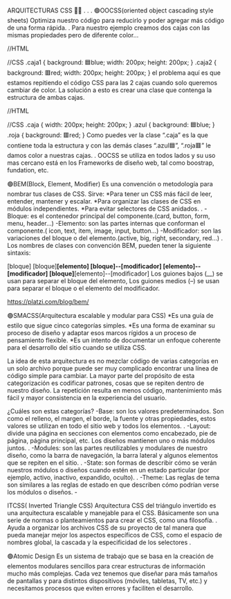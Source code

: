 ARQUITECTURAS CSS 📐📏
.
.
.
🟢OOCSS(oriented object cascading style sheets)
Optimiza nuestro código para reducirlo y poder agregar más código de una forma rápida.
.
Para nuestro ejemplo creamos dos cajas con las mismas propiedades pero de diferente color…

//HTML
<div class="caja1"></div>
<div class="caja2"></div>
//CSS
.caja1 {
  background: 🟦blue;
  width: 200px;
  height: 200px;
}
.caja2 {
  background: 🟥red;
  width: 200px;
  height: 200px;
}
el problema aquí es que estamos repitiendo el código CSS para las 2 cajas cuando solo queremos cambiar de color.
La solución a esto es crear una clase que contenga la estructura de ambas cajas.

//HTML 
<div class="caja azul"></div>
<div class="caja roja"></div>
//CSS
.caja {
  width: 200px;
  height: 200px;
}
.azul {
  background: 🟦blue;
}
.roja {
  background: 🟥red;
}
Como puedes ver la clase “.caja” es la que contiene toda la estructura y con las demás clases “.azul🟦”, “.roja🟥” le damos color a nuestras cajas.
.
OOCSS se utiliza en todos lados y su uso mas cercano está en los Frameworks de diseño web, tal como boostrap, fundation, etc.

🟢BEM(Block, Element, Modifier)
Es una convención o metodología para nombrar tus clases de CSS.
Sirve:
*Para tener un CSS más fácil de leer, entender, mantener y escalar.
*Para organizar las clases de CSS en módulos independientes.
*Para evitar selectores de CSS anidados.
.
-Bloque: es el contenedor principal del componente.(card, button, form, menu, header…)
-Elemento: son las partes internas que conforman el componente.( icon, text, item, image, input, button…)
-Modificador: son las variaciones del bloque o del elemento.(active, big, right, secondary, red…)
.
Los nombres de clases con convención BEM, pueden tener la siguiente sintaxis:

[bloque]
[bloque]__[elemento]
[bloque]--[modificador]
[elemento]--[modificador]
[bloque]__[elemento]--[modificador]
Los guiones bajos (__) se usan para separar el bloque del elemento,
Los guiones medios (–) se usan para separar el bloque o el elemento del modificador.

https://platzi.com/blog/bem/


🟢SMACSS(Arquitectura escalable y modular para CSS)
*Es una guía de estilo que sigue cinco categorías simples.
*Es una forma de examinar su proceso de diseño y adaptar esos marcos rígidos a un proceso de pensamiento flexible.
*Es un intento de documentar un enfoque coherente para el desarrollo del sitio cuando se utiliza CSS.

La idea de esta arquitectura es no mezclar código de varias categorías en un solo archivo porque puede ser muy complicado encontrar una línea de código simple para cambiar. La mayor parte del propósito de esta categorización es codificar patrones, cosas que se repiten dentro de nuestro diseño. La repetición resulta en menos código, mantenimiento más fácil y mayor consistencia en la experiencia del usuario.

¿Cuáles son estas categorías?
-Base: son los valores predeterminados. Son como el relleno, el margen, el borde, la fuente y otras propiedades, estos valores se utilizan en todo el sitio web y todos los elementos.
.
-Layout: divide una página en secciones con elementos como encabezado, pie de página, página principal, etc. Los diseños mantienen uno o más módulos juntos.
.
-Modules: son las partes reutilizables y modulares de nuestro diseño, como la barra de navegación, la barra lateral y algunos elementos que se repiten en el sitio.
.
-State: son formas de describir cómo se verán nuestros módulos o diseños cuando estén en un estado particular (por ejemplo, activo, inactivo, expandido, oculto).
.
-Theme: Las reglas de tema son similares a las reglas de estado en que describen cómo podrían verse los módulos o diseños. -

ITCSS( Inverted Triangle CSS)
Arquitectura CSS del triángulo invertido es una arquitectura escalable y manejable para el CSS. Básicamente son una serie de normas o planteamientos para crear el CSS, como una filosofía.
.
Ayuda a organizar los archivos CSS de su proyecto de tal manera que pueda manejar mejor los aspectos específicos de CSS, como el espacio de nombres global, la cascada y la especificidad de los selectores .


🟢Atomic Design
Es un sistema de trabajo que se basa en la creación de elementos modulares sencillos para crear estructuras de información mucho más complejas.
Cada vez tenemos que diseñar para más tamaños de pantallas y para distintos dispositivos (móviles, tabletas, TV, etc.) y necesitamos procesos que eviten errores y faciliten el desarrollo.